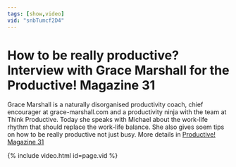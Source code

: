 ```yaml
---
tags: [show,video]
vid: "snbTumcf2D4"
---
```


# How to be really productive? Interview with Grace Marshall for the Productive! Magazine 31

Grace Marshall is a naturally disorganised productivity coach, chief encourager at grace-marshall.com and a productivity ninja with the team at Think Productive. Today she speaks with Michael about the work-life rhythm that should replace the work-life balance. She also gives soem tips on how to be really productive not just busy. More details in [Productive! Magazine 31](http://ProductiveMag.com/31)

{% include video.html id=page.vid %}

<!--More-->

[ps]: /show
[itunesv]: /go/itunesvideo
[itunesa]: /go/itunesaudio